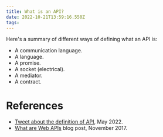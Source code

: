 ```yaml
---
title: What is an API?
date: 2022-10-21T13:59:16.550Z
tags:
---
```





Here's a summary of different ways of defining what an API is:

- A communication language.
- A language.
- A promise.
- A socket (electrical).
- A mediator.
- A contract.

# References
- [Tweet about the definition of API](https://twitter.com/bpedro/status/1530184032084017153), May 2022.
- [What are Web APIs](https://brunopedro.com/2017/11/08/what-are-web-apis/) blog post, November 2017.